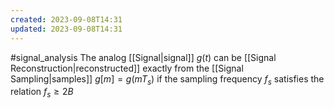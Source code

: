 ```yaml
---
created: 2023-09-08T14:31
updated: 2023-09-08T14:31
---
```

#signal_analysis 
The analog [[Signal|signal]] $g(t)$ can be [[Signal Reconstruction|reconstructed]] exactly from the [[Signal Sampling|samples]] $g[m]=g(mT_{s})$ if the sampling frequency $f_{s}$ satisfies the relation $f_{s}\geq 2B$

